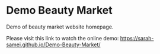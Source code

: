 # Demo Beauty Market
Demo of beauty market website homepage.

Please visit this link to watch the online demo:
https://sarah-samei.github.io/Demo-Beauty-Market/ 
